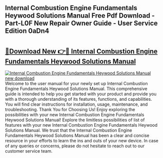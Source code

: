 ## Internal Combustion Engine Fundamentals Heywood Solutions Manual Free Pdf Download - Part-L0F New Repair Owner Guide - User Service Edition 0aDn4

# <h2><a href="http://bc6543.oget.top/?id=Internal+Combustion+Engine+Fundamentals+Heywood+Solutions+Manual">🔗Download New 👉🔴 Internal Combustion Engine Fundamentals Heywood Solutions Manual</a></h2>

[![Internal Combustion Engine Fundamentals Heywood Solutions Manual new download](https://i.imgur.com/5g1atiW.png)](http://bc6543.oget.top/?id=Internal+Combustion+Engine+Fundamentals+Heywood+Solutions+Manual)
Welcome to the user manual for your newly set up Internal Combustion Engine Fundamentals Heywood Solutions Manual. This comprehensive guide is intended to help you get started with your product and provide you with a thorough understanding of its features, functions, and capabilities. You will find clear instructions for installation, usage, maintenance, and troubleshooting. Thank You for Choosing Us! Enjoy exploring the possibilities with your new Internal Combustion Engine Fundamentals Heywood Solutions Manual! Explore the limitless possibilities of list of features with your new Internal Combustion Engine Fundamentals Heywood Solutions Manual. We trust that the Internal Combustion Engine Fundamentals Heywood Solutions Manual has been a clear and concise resource in your efforts to learn the ins and outs of your new device. In case of any queries or concerns, please do not hesitate to reach out to our customer service team.
